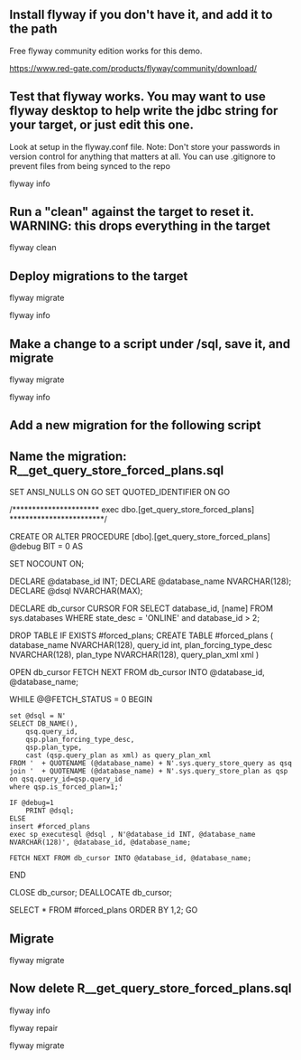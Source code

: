 ## Install flyway if you don't have it, and add it to the path

Free flyway community edition works for this demo.

https://www.red-gate.com/products/flyway/community/download/

## Test that flyway works. You may want to use flyway desktop to help write the jdbc string for your target, or just edit this one.

Look at setup in the flyway.conf file.
Note: Don't store your passwords in version control for anything that matters at all. 
You can use .gitignore to prevent files from being synced to the repo

flyway info


## Run a "clean" against the target to reset it. WARNING: this drops everything in the target

flyway clean

## Deploy migrations to the target

flyway migrate

flyway info

## Make a change to a script under /sql, save it, and migrate


flyway migrate

flyway info


## Add a new migration for the following script
## Name the migration: R__get_query_store_forced_plans.sql





SET ANSI_NULLS ON
GO
SET QUOTED_IDENTIFIER ON
GO

/**********************
exec dbo.[get_query_store_forced_plans]
************************/


CREATE OR ALTER PROCEDURE [dbo].[get_query_store_forced_plans]
    @debug BIT = 0
AS

SET NOCOUNT ON;

DECLARE @database_id INT;
DECLARE @database_name NVARCHAR(128);
DECLARE @dsql NVARCHAR(MAX);

DECLARE db_cursor CURSOR FOR
    SELECT database_id, [name]
FROM sys.databases
WHERE state_desc = 'ONLINE' 
and database_id > 2;

DROP TABLE IF EXISTS #forced_plans;
CREATE TABLE #forced_plans
(
    database_name NVARCHAR(128),
	query_id int,
	plan_forcing_type_desc NVARCHAR(128),
	plan_type NVARCHAR(128),
	query_plan_xml xml
)

OPEN db_cursor
FETCH NEXT FROM db_cursor INTO @database_id, @database_name;

WHILE @@FETCH_STATUS = 0
BEGIN

    set @dsql = N'
	SELECT DB_NAME(),
		qsq.query_id, 
		qsp.plan_forcing_type_desc,
		qsp.plan_type,
		cast (qsp.query_plan as xml) as query_plan_xml
	FROM '  + QUOTENAME (@database_name) + N'.sys.query_store_query as qsq
	join '  + QUOTENAME (@database_name) + N'.sys.query_store_plan as qsp on qsq.query_id=qsp.query_id
	where qsp.is_forced_plan=1;'

    IF @debug=1
        PRINT @dsql;
    ELSE
    insert #forced_plans
    exec sp_executesql @dsql , N'@database_id INT, @database_name NVARCHAR(128)', @database_id, @database_name;

    FETCH NEXT FROM db_cursor INTO @database_id, @database_name;
END

CLOSE db_cursor;
DEALLOCATE db_cursor;

SELECT *
FROM #forced_plans
ORDER BY 1,2;
GO

## Migrate 

flyway migrate


## Now delete R__get_query_store_forced_plans.sql

flyway info

flyway repair

flyway migrate